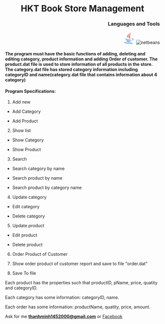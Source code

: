 <h1 align="center">HKT Book Store Management</h1>

<h3 align="right">Languages and Tools</h3>

<p align="right"><img src="https://raw.githubusercontent.com/devicons/devicon/master/icons/java/java-original.svg" alt="java" width="40" height="40"/> <img src="https://upload.wikimedia.org/wikipedia/commons/thumb/9/98/Apache_NetBeans_Logo.svg/888px-Apache_NetBeans_Logo.svg.png" alt="netbeans" width="40" height="40"/></p> 


<h4>The program must have the basic functions of adding, deleting and editing category, product information and adding Order of customer. The product.dat file is used to store information of all products in the store. 
The category.dat file has stored category information including categoryID and name(category.dat file that contains information about 4 category)</h4> 


<h4>Program Specifications:</h4>

1. Add new 
 
 * Add Category
 
 * Add Product

2. Show list
 
 * Show Category

 * Show Product

3. Search

 * Search category by name

 * Search product by name
 
 * Search product by category name
  
4. Update category  

 * Edit category

 * Delete category

5. Update product

 * Edit product 

 * Delete product

6. Order Product of Customer

7. Show order product of customer report and save to file "order.dat"

8. Save To file

<p>Each product has the properties such that productID, pName, price, quatity and categoryID.</p>
<p>Each category has some information: categoryID, name.</p>
<p>Each order has some information: productName, quatity, price, amount.</p>



Ask for me **thanhminh1452000@gmail.com** or [Facebook](https://www.facebook.com/thanhmin145/)
